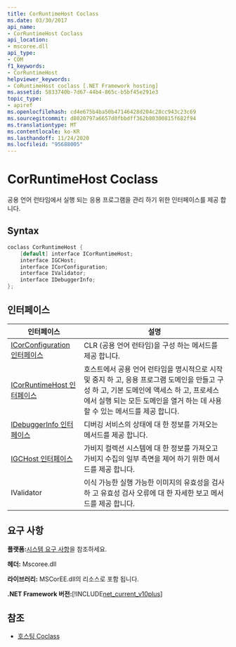 ```yaml
---
title: CorRuntimeHost Coclass
ms.date: 03/30/2017
api_name:
- CorRuntimeHost Coclass
api_location:
- mscoree.dll
api_type:
- COM
f1_keywords:
- CorRuntimeHost
helpviewer_keywords:
- CoRuntimeHost coclass [.NET Framework hosting]
ms.assetid: 5833740b-7d67-44b4-865c-b5bf45e291e3
topic_type:
- apiref
ms.openlocfilehash: cd4e675b4ba50b47146428d204c28cc943c23c69
ms.sourcegitcommit: d8020797a6657d0fbbdff362b80300815f682f94
ms.translationtype: MT
ms.contentlocale: ko-KR
ms.lasthandoff: 11/24/2020
ms.locfileid: "95688005"
---
```

# <a name="corruntimehost-coclass"></a>CorRuntimeHost Coclass

공용 언어 런타임에서 실행 되는 응용 프로그램을 관리 하기 위한 인터페이스를 제공 합니다.  
  
## <a name="syntax"></a>Syntax  
  
```cpp  
coclass CorRuntimeHost {  
    [default] interface ICorRuntimeHost;  
    interface IGCHost;  
    interface ICorConfiguration;  
    interface IValidator;  
    interface IDebuggerInfo;  
};  
```  
  
## <a name="interfaces"></a>인터페이스  
  
|인터페이스|설명|  
|---------------|-----------------|  
|[ICorConfiguration 인터페이스](icorconfiguration-interface.md)|CLR (공용 언어 런타임)을 구성 하는 메서드를 제공 합니다.|  
|[ICorRuntimeHost 인터페이스](icorruntimehost-interface.md)|호스트에서 공용 언어 런타임을 명시적으로 시작 및 중지 하 고, 응용 프로그램 도메인을 만들고 구성 하 고, 기본 도메인에 액세스 하 고, 프로세스에서 실행 되는 모든 도메인을 열거 하는 데 사용할 수 있는 메서드를 제공 합니다.|  
|[IDebuggerInfo 인터페이스](idebuggerinfo-interface.md)|디버깅 서비스의 상태에 대 한 정보를 가져오는 메서드를 제공 합니다.|  
|[IGCHost 인터페이스](igchost-interface.md)|가비지 컬렉션 시스템에 대 한 정보를 가져오고 가비지 수집의 일부 측면을 제어 하기 위한 메서드를 제공 합니다.|  
|IValidator|이식 가능한 실행 가능한 이미지의 유효성을 검사 하 고 유효성 검사 오류에 대 한 자세한 보고 메서드를 제공 합니다.|  
  
## <a name="requirements"></a>요구 사항  

 **플랫폼:**[시스템 요구 사항](../../get-started/system-requirements.md)을 참조하세요.  
  
 **헤더:** Mscoree.dll  
  
 **라이브러리:** MSCorEE.dll의 리소스로 포함 됩니다.  
  
 **.NET Framework 버전:**[!INCLUDE[net_current_v10plus](../../../../includes/net-current-v10plus-md.md)]  
  
## <a name="see-also"></a>참조

- [호스팅 Coclass](hosting-coclasses.md)
